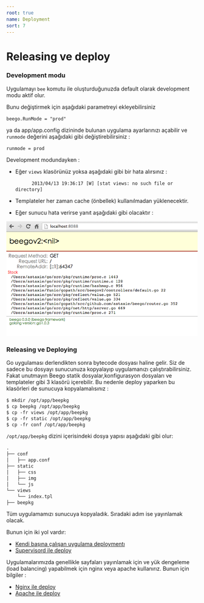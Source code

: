 ```yaml
---
root: true
name: Deployment
sort: 7
---
```


# Releasing ve deploy

### Development modu

Uygulamayı `bee` komutu ile oluşturduğunuzda default olarak development modu aktif olur.

Bunu değiştirmek için aşağıdaki parametreyi ekleyebilirsiniz

    beego.RunMode = "prod"

ya da app/app.config dizininde bulunan uygulama ayarlarınızı açabilir ve `runmode` değerini aşağıdaki gibi değiştirebilirsiniz :

    runmode = prod

Development modundayken :

* Eğer `views` klasörünüz yoksa aşağıdaki gibi bir hata alırsınız :

      		2013/04/13 19:36:17 [W] [stat views: no such file or directory]

* Templateler her zaman cache (önbellek) kullanılmadan yüklenecektir.

* Eğer sunucu hata verirse yanıt aşağıdaki gibi olacaktır :

![](./../images/dev.png)

### Releasing ve Deploying

Go uygulaması derlendikten sonra bytecode dosyası haline gelir. Siz de sadece bu dosyayı sunucunuza kopyalayıp uygulamanızı çalıştırabilirsiniz. Fakat unutmayın Beego statik dosyalar,konfigurasyon dosyaları ve templateler gibi 3 klasörü içerebilir. Bu nedenle deploy yaparken bu klasörleri de sunucuya kopyalamalısınız :

    $ mkdir /opt/app/beepkg
    $ cp beepkg /opt/app/beepkg
    $ cp -fr views /opt/app/beepkg
    $ cp -fr static /opt/app/beepkg
    $ cp -fr conf /opt/app/beepkg

`/opt/app/beepkg` dizini içerisindeki dosya yapısı aşağıdaki gibi olur:

    .
    ├── conf
    │   ├── app.conf
    ├── static
    │   ├── css
    │   ├── img
    │   └── js
    └── views
        └── index.tpl
    ├── beepkg

Tüm uygulamamızı sunucuya kopyaladık. Sıradaki adım ise yayınlamak olacak.

Bunun için iki yol vardır:

* [Kendi başına çalışan uygulama deploymentı](./beego.md)
* [Supervisord ile deploy](./supervisor.md)

Uygulamalarımızda genellikle sayfaları yayınlamak için ve yük dengeleme (load balancing) yapabilmek için nginx veya apache kullanırız. Bunun için bilgiler :

* [Nginx ile deploy](./nginx.md)
* [Apache ile deploy](./apache.md)

